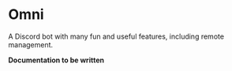 # Omni
 A Discord bot with many fun and useful features, including remote management. 
 
 **Documentation to be written**